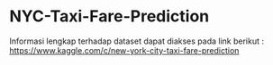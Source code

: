 # NYC-Taxi-Fare-Prediction
Informasi lengkap terhadap dataset dapat diakses pada link berikut : https://www.kaggle.com/c/new-york-city-taxi-fare-prediction
